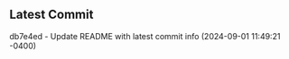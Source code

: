 
## Latest Commit
db7e4ed - Update README with latest commit info (2024-09-01 11:49:21 -0400) <Yunxi-Zhou>

